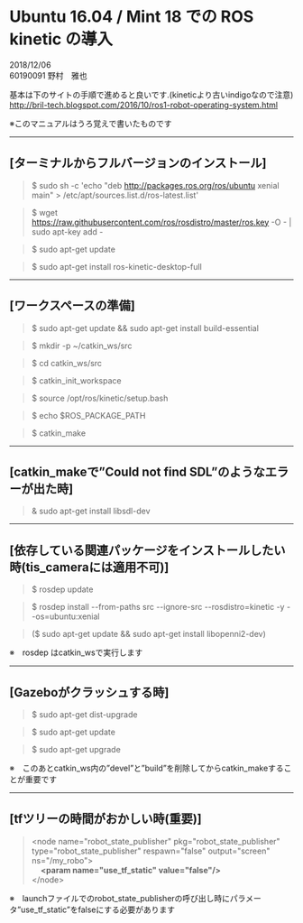 # Ubuntu 16.04 / Mint 18 での ROS kinetic の導入  


2018/12/06  
60190091 野村　雅也  


基本は下のサイトの手順で進めると良いです.(kineticより古いindigoなので注意)  
http://bril-tech.blogspot.com/2016/10/ros1-robot-operating-system.html  

※このマニュアルはうろ覚えで書いたものです

---
  
## [ターミナルからフルバージョンのインストール]

> $ sudo sh -c 'echo "deb http://packages.ros.org/ros/ubuntu xenial main" > /etc/apt/sources.list.d/ros-latest.list' 

> $ wget https://raw.githubusercontent.com/ros/rosdistro/master/ros.key -O - | sudo apt-key add - 

> $ sudo apt-get update 

> $ sudo apt-get install ros-kinetic-desktop-full

---

## [ワークスペースの準備]

> $ sudo apt-get update && sudo apt-get install build-essential

> $ mkdir -p ~/catkin_ws/src

> $ cd catkin_ws/src

> $ catkin_init_workspace

> $ source /opt/ros/kinetic/setup.bash

> $ echo $ROS_PACKAGE_PATH

> $ catkin_make

---

## [catkin_makeで”Could not find SDL”のようなエラーが出た時]

> & sudo apt-get install libsdl-dev

---

## [依存している関連パッケージをインストールしたい時(tis_cameraには適用不可)]

> $ rosdep update

> $ rosdep install --from-paths src --ignore-src --rosdistro=kinetic -y --os=ubuntu:xenial

> ($ sudo apt-get update && sudo apt-get install libopenni2-dev)

※　rosdep はcatkin_wsで実行します

---

## [Gazeboがクラッシュする時]

> $ sudo apt-get dist-upgrade

> $ sudo apt-get update

> $ sudo apt-get upgrade

※　このあとcatkin_ws内の”devel”と”build”を削除してからcatkin_makeすることが重要です

---

## [tfツリーの時間がおかしい時(重要)]

> &lt;node name="robot_state_publisher" pkg="robot_state_publisher" type="robot_state_publisher" respawn="false" output="screen" ns="/my_robo"&gt;  
> &nbsp;&nbsp;&nbsp;&nbsp;**&lt;param name="use_tf_static" value="false"/&gt;**  
> &lt;/node&gt;

※　launchファイルでのrobot_state_publisherの呼び出し時にパラメータ”use_tf_static”をfalseにする必要があります

